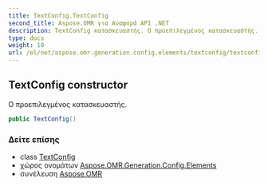 ```yaml
---
title: TextConfig.TextConfig
second_title: Aspose.OMR για Αναφορά API .NET
description: TextConfig κατασκευαστής. Ο προεπιλεγμένος κατασκευαστής.
type: docs
weight: 10
url: /el/net/aspose.omr.generation.config.elements/textconfig/textconfig/
---
```

## TextConfig constructor

Ο προεπιλεγμένος κατασκευαστής.

```csharp
public TextConfig()
```

### Δείτε επίσης

* class [TextConfig](../)
* χώρος ονομάτων [Aspose.OMR.Generation.Config.Elements](../../textconfig/)
* συνέλευση [Aspose.OMR](../../../)


